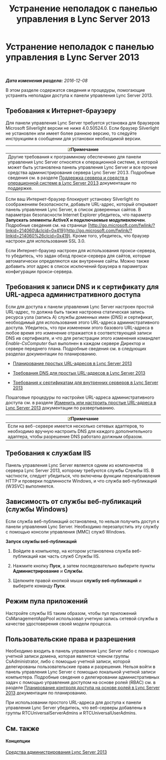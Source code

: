 ﻿---
title: Устранение неполадок с панелью управления в Lync Server 2013
TOCTitle: Устранение неполадок с панелью управления в Lync Server 2013
ms:assetid: 54e7ab57-34ce-4a07-bcc9-643379eb4eb7
ms:mtpsurl: https://technet.microsoft.com/ru-ru/library/Gg195689(v=OCS.15)
ms:contentKeyID: 49309801
ms.date: 12/10/2016
mtps_version: v=OCS.15
ms.translationtype: HT
---

# Устранение неполадок с панелью управления в Lync Server 2013

 

_**Дата изменения раздела:** 2016-12-08_

В этом разделе содержатся сведения и процедуры, помогающие устранять неполадки доступа к панели управления Lync Server 2013.

## Требования к Интернет-браузеру

Для панели управления Lync Server требуется установка для браузеров Microsoft Silverlight версии не ниже 4.0.50524.0. Если браузер Silverlight не установлен или имеет более раннюю версию, то следуйте инструкциям в сообщении для установки необходимой версии.

<table>
<thead>
<tr class="header">
<th><img src="images/Gg398412.note(OCS.15).gif" title="note" alt="note" />Примечание</th>
</tr>
</thead>
<tbody>
<tr class="odd">
<td>Другие требования к программному обеспечению для панели управления Lync Server относятся к операционной системе, в которой может быть установлена панель управления Lync Server и все прочие средства администрирования сервера Lync Server 2013. Подробные сведения см. в разделе <a href="lync-server-2013-server-and-tools-operating-system-support.md">Поддержка сервера и средств в операционной системе в Lync Server 2013</a> документации по поддержке.</td>
</tr>
</tbody>
</table>


Если ваш Интернет-браузер блокирует установку Silverlight по соображениям безопасности, добавьте URL-адрес, который открывает панель управления Lync Server, в список доверенных сайтов. В параметрах безопасности Internet Explorer убедитесь, что параметр **Запускать элементы ActiveX и подключаемые модуливключен**. Подробные сведения см. на странице [http://go.microsoft.com/fwlink/?linkid=214060\&clcid=0x419](http://go.microsoft.com/fwlink/?linkid=214060%26clcid=0x419). Кроме того, убедитесь, что браузер настроен для использования SSL 3.0.

Если Интернет-браузер настроен для использования прокси-сервера, то убедитесь, что задан обход прокси-сервера для сайтов, которые автоматически определяются как внутренние сайты. Можно также добавить этот адрес в список исключений браузера в параметрах конфигурации прокси-сервера.

## Требования к записи DNS и к сертификату для URL-адреса административного доступа

Если для доступа к панели управления Lync Server настроен простой URL-адрес, то должна быть также настроена статическая запись ресурса узла (запись А) службы доменных имен (DNS) и сертификат, необходимый для использования этого URL-адреса административного доступа. Убедитесь, что при изменении этого базового URL-адреса в любое время это изменение отражается в соответствующей записи DNS ив сертификате, и что для регистрации этого изменения командлет *Enable-CsComputer* был выполнен в каждом сервере Директор и сервере переднего плана. Подробные сведения см. в следующих разделах документации по планированию.

  - [Планирование простых URL-адресов в Lync Server 2013](lync-server-2013-planning-for-simple-urls.md)

  - [Требования DNS для простых URL-адресов в Lync Server 2013](lync-server-2013-dns-requirements-for-simple-urls.md)

  - [Требования к сертификатам для внутренних серверов в Lync Server 2013](lync-server-2013-certificate-requirements-for-internal-servers.md)

Пошаговые процедуры по настройке URL-адреса административного доступа см. в разделе [Изменить или настроить простые URL-адреса в Lync Server 2013](lync-server-2013-edit-or-configure-simple-urls.md) документации по развертыванию.

<table>
<thead>
<tr class="header">
<th><img src="images/Gg398412.note(OCS.15).gif" title="note" alt="note" />Примечание</th>
</tr>
</thead>
<tbody>
<tr class="odd">
<td>Если на веб-сервере имеется несколько сетевых адаптеров, то необходимо вручную настроить DNS для каждого дополнительного адаптера, чтобы разрешение DNS работало должным образом.</td>
</tr>
</tbody>
</table>


## Требования к службам IIS

Панель управления Lync Server является одним из компонентов сервера Lync Server 2013, которому требуются службы Службы IIS. В частности, следует убедиться, что включены функции перенаправления HTTP и проверки подлинности Windows, и что служба веб-публикаций (W3SVC) выполняется.

## Зависимость от службы веб-публикаций (службы Windows)

Если служба веб-публикаций остановлена, то нельзя получить доступ к панели управления Lync Server. Необходимо перезапустить эту службу с помощью консоли управления (MMC) служб Windows.

**Запуск службы веб-публикаций**

1.  Войдите в компьютер, на котором установлена служба веб-публикаций как часть служб Службы IIS.

2.  Нажмите кнопку **Пуск**, а затем последовательно выберите пункты **Администрирование** и **Службы**.

3.  Щелкните правой кнопкой мыши **службу веб-публикаций** и выберите команду **Пуск**.

## Режим пула приложений

Настройте службы IIS таким образом, чтобы пул приложений CsManagementAppPool использовал учетную запись сетевой службы в качестве удостоверения своей модели процесса.

## Пользовательские права и разрешения

Необходимо входить в панель управления Lync Server либо с помощью учетной записи домена, которая является членом группы CsAdministrator, либо с помощью учетной записи, которой делегированы пользовательские права и разрешения. Нельзя войти в панель управления Lync Server с помощью локальной учетной записи компьютера. Подробные сведения о делегировании административных задач с помощью управления доступом на основе ролей (RBAC) см. в разделе [Планирование контроля доступа на основе ролей в Lync Server 2013](lync-server-2013-planning-for-role-based-access-control.md) документации по планированию.

При использовании простого URL-адреса для доступа к панели управления Lync Server убедитесь, что веб-серверы добавлены в группы RTCUniversalServerAdmins и RTCUniversalUserAdmins.

## См. также

#### Концепции

[Средства администрирования Lync Server 2013](lync-server-2013-lync-server-administrative-tools.md)

